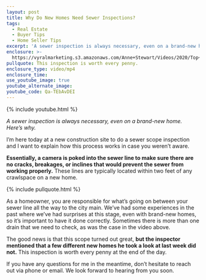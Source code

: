 ```yaml
---
layout: post
title: Why Do New Homes Need Sewer Inspections?
tags:
  - Real Estate
  - Buyer Tips
  - Home Seller Tips
excerpt: 'A sewer inspection is always necessary, even on a brand-new home. Here’s why.'
enclosure: >-
  https://vyralmarketing.s3.amazonaws.com/Anne+Stewart/Videos/2020/Top+5+Things+To+Be+Aware+Of+For+The+January+Real+Estate+Market.mp4
pullquote: This inspection is worth every penny.
enclosure_type: video/mp4
enclosure_time:
use_youtube_image: true
youtube_alternate_image:
youtube_code: Qa-TEbAvDEI
---
```


{% include youtube.html %}

*A sewer inspection is always necessary, even on a brand-new home. Here’s why.*

I’m here today at a new construction site to do a sewer scope inspection and I want to explain how this process works in case you weren’t aware.

**Essentially, a camera is poked into the sewer line to make sure there are no cracks, breakages, or inclines that would prevent the sewer from working properly.** These lines are typically located within two feet of any crawlspace on a new home.

{% include pullquote.html %}

As a homeowner, you are responsible for what’s going on between your sewer line all the way to the city main. We’ve had some experiences in the past where we’ve had surprises at this stage, even with brand-new homes, so it’s important to have it done correctly. Sometimes there is more than one drain that we need to check, as was the case in the video above.

The good news is that this scope turned out great, **but the inspector mentioned that a few different new homes he took a look at last week did not.** This inspection is worth every penny at the end of the day.

If you have any questions for me in the meantime, don’t hesitate to reach out via phone or email. We look forward to hearing from you soon.
